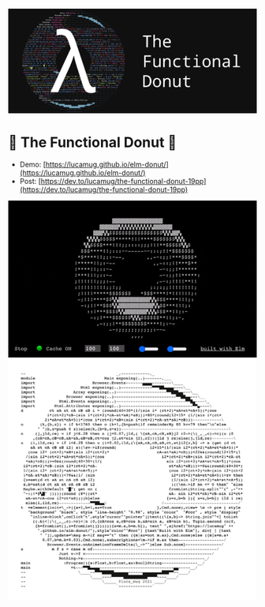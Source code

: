 ![](docs/assets/the-functional-donut.png)
# 🍩 The Functional Donut 🍩

* Demo: [https://lucamug.github.io/elm-donut/](https://lucamug.github.io/elm-donut/)
* Post: [https://dev.to/lucamug/the-functional-donut-19pp](https://dev.to/lucamug/the-functional-donut-19pp)

![](docs/assets/animated.gif)
![](docs/assets/donut-code-bw-inverted.png)